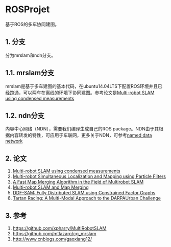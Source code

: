 # ROSProjet

基于ROS的多车协同建图。
## 1.	分支

分为mrslam和ndn分支。

## 1.1.	mrslam分支

mrslam是基于多车建图的基本代码，在ubuntu14.04LTS下配置ROS环境并且已经跑通，可以两车在离线的环境下协同建图。参考论文是[Multi-robot SLAM using condensed measurements](http://ieeexplore.ieee.org/abstract/document/6696483/)

## 1.2.	ndn分支

内容中心网络（NDN），需要我们编译生成自己的ROS package。NDN由于其根据内容转发的特性，可应用于车联网，更多关于NDN，可参考[named data network](http://named-data.net/)

##	2.	论文

1.	[Multi-robot SLAM using condensed measurements](http://ieeexplore.ieee.org/abstract/document/6696483/)
2.	[Multi-robot Simultaneous Localization and Mapping using Particle Filters](http://citeseerx.ist.psu.edu/viewdoc/download?doi=10.1.1.95.9030&rep=rep1&type=pdf)
3.	[A Fast Map Merging Algorithm in the Field of Multirobot SLAM](https://www.ncbi.nlm.nih.gov/pmc/articles/PMC3835812/)
4.	[Multi-robot SLAM and Map Merging](http://tv.uvigo.es/uploads/material/Video/2662/P05.pdf)
5.	[DDF-SAM: Fully Distributed SLAM using Constrained Factor Graphs](http://www.cc.gatech.edu/~dellaert/pub/Cunningham10iros.pdf)
6.	[Tartan Racing: A Multi-Modal Approach to the DARPAUrban Challenge](https://www.researchgate.net/publication/228542929_Tartan_Racing_A_multi-modal_approach_to_the_DARPA_Urban_Challenge)

## 3.	参考

1.	https://github.com/xpharry/MultiRobotSLAM
2.	https://github.com/mtlazaro/cg_mrslam
3.	http://www.cnblogs.com/gaoxiang12/

	

